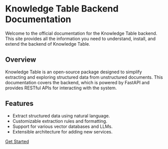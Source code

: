 # Knowledge Table Backend Documentation

Welcome to the official documentation for the Knowledge Table backend. This site provides all the information you need to understand, install, and extend the backend of Knowledge Table.

## Overview

Knowledge Table is an open-source package designed to simplify extracting and exploring structured data from unstructured documents. This documentation covers the backend, which is powered by FastAPI and provides RESTful APIs for interacting with the system.

## Features

- Extract structured data using natural language.
- Customizable extraction rules and formatting.
- Support for various vector databases and LLMs.
- Extensible architecture for adding new services.

[Get Started](getting-started/installation.md)
